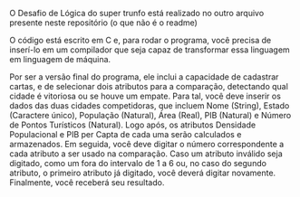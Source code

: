 O Desafio de Lógica do super trunfo está realizado no outro arquivo presente neste repositório (o que não é o readme)   

O código está escrito em C e, para rodar o programa, você precisa de inserí-lo em um compilador que seja capaz de transformar essa linguagem em linguagem de máquina.    

Por ser a versão final do programa, ele inclui a capacidade de cadastrar cartas, e de selecionar dois atributos para a comparação, detectando qual cidade é vitoriosa ou se houve um empate.
Para tal, você deve inserir os dados das duas cidades competidoras, que incluem Nome (String), Estado (Caractere único), População (Natural), Área (Real), PIB (Natural) e Número de Pontos Turísticos (Natural). 
Logo após, os atributos Densidade Populacional e PIB per Capta de cada uma serão calculados e armazenados.
Em seguida, você deve digitar o número correspondente a cada atributo a ser usado na comparação. Caso um atributo inválido seja digitado, como um fora do intervalo de 1 a 6 ou, no caso do segundo atributo, o primeiro atributo já digitado, você deverá digitar novamente.
Finalmente, você receberá seu resultado.
